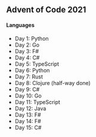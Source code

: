 ## Advent of Code 2021

#### Languages
- Day 1: Python
- Day 2: Go
- Day 3: F#
- Day 4: C#
- Day 5: TypeScript
- Day 6: Python
- Day 7: Rust
- Day 8: Clojure (half-way done)
- Day 9: C#
- Day 10: Go
- Day 11: TypeScript
- Day 12: Java
- Day 13: F#
- Day 14: F#
- Day 15: C#
